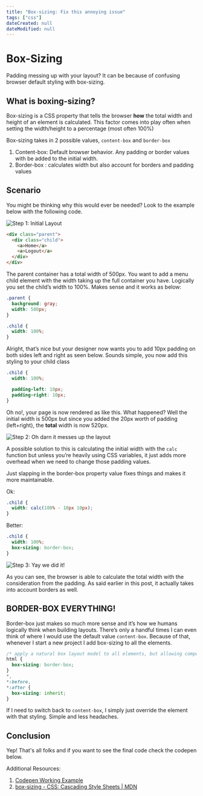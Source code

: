 ```yaml
---
title: "Box-sizing: Fix this annoying issue"
tags: ["css"]
dateCreated: null
dateModified: null
---
```


# Box-Sizing

Padding messing up with your layout? It can be because of confusing browser default styling with box-sizing.

## What is boxing-sizing?

Box-sizing is a CSS property that tells the browser **how** the total width and height of an element is calculated. This factor comes into play often when setting the width/height to a percentage (most often 100%)

Box-sizing takes in 2 possible values, `content-box` and `border-box`

1. Content-box: Default browser behavior. Any padding or border values with be added to the initial width.
2. Border-box : calculates width but also account for borders and padding values

## Scenario

You might be thinking why this would ever be needed? Look to the example below with the following code.

![Step 1: Initial Layout](https://user-images.githubusercontent.com/14298038/103330613-25929a00-4a17-11eb-86e3-acfb82b6233a.png)

```html
<div class="parent">
  <div class="child">
    <a>Home</a>
    <a>Logout</a>
  </div>
</div>
```

The parent container has a total width of 500px. You want to add a menu child element with the width taking up the full container you have. Logically you set the child’s width to 100%. Makes sense and it works as below:

```css
.parent {
  background: gray;
  width: 500px;
}

.child {
  width: 100%;
}
```

Alright, that’s nice but your designer now wants you to add 10px padding on both sides left and right as seen below. Sounds simple, you now add this styling to your child class

```css
.child {
  width: 100%;

  padding-left: 10px;
  padding-right: 10px;
}
```

Oh no!, your page is now rendered as like this. What happened? Well the initial width is 500px but since you added the 20px worth of padding (left+right), the **total** width is now 520px.

![Step 2: Oh darn it messes up the layout](https://user-images.githubusercontent.com/14298038/103330529-bddc4f00-4a16-11eb-8e2b-0214880d43e0.png)

A possible solution to this is calculating the initial width with the `calc` function but unless you’re heavily using CSS variables, it just adds more overhead when we need to change those padding values.

Just slapping in the border-box property value fixes things and makes it more maintainable.

Ok:

```css
.child {
  width: calc(100% - 10px 10px);
}
```

Better:

```css
.child {
  width: 100%;
  box-sizing: border-box;
}
```

![Step 3: Yay we did it!](https://user-images.githubusercontent.com/14298038/103330658-5d014680-4a17-11eb-83e3-1ac7f0e27274.png)

As you can see, the browser is able to calculate the total width with the consideration from the padding. As said earlier in this post, it actually takes into account borders as well.

## BORDER-BOX EVERYTHING!

Border-box just makes so much more sense and it’s how we humans logically think when building layouts. There’s only a handful times I can even think of where I would use the default value `content-box`. Because of that, whenever I start a new project I add box-sizing to all the elements.

```css
/* apply a natural box layout model to all elements, but allowing components to change */
html {
  box-sizing: border-box;
}
*,
*:before,
*:after {
  box-sizing: inherit;
}
```

If I need to switch back to `content-box`, I simply just override the element with that styling. Simple and less headaches.

## Conclusion

Yep! That's all folks and if you want to see the final code check the codepen below.

Additional Resources:

1. [Codepen Working Example](https://codepen.io/toshiru/pen/VwKQZgN)
2. [box-sizing - CSS: Cascading Style Sheets | MDN](https://developer.mozilla.org/en-US/docs/Web/CSS/box-sizing)
